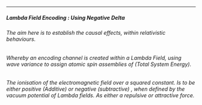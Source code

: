 ---
##### Lambda Field Encoding : Using Negative Delta

###### The aim here is to establish the causal effects, within relativistic behaviours. 
###### Whereby an encoding channel is created within a Lambda Field, using wave variance to assign atomic spin assemblies of (Total System Energy).
###### The ionisation of the electromagnetic field over a squared constant. Is to be either positive (Additive) or negative (subtractive) , when defined by the vacuum potential of Lambda fields. As either a repulsive or attractive force.
